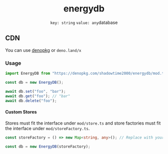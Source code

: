 <h1 align="center">energydb</h1>
<p  align="center"><code>key: string</code> <code>value: any</code>database</p>

## CDN
You can use [denopkg](https://denopkg.com/shadowtime2000/energydb) or `deno.land/x`

### Usage
```typescript
import EnergyDB from "https://denopkg.com/shadowtime2000/energydb/mod.ts";

const db = new EnergyDB();

await db.set("foo", "bar");
await db.get("foo"); // "bar"
await db.delete("foo");
```

#### Custom Stores
Stores must fit the interface under `mod/store.ts` and store factories must fit the interface under `mod/storeFactory.ts`.
```typescript
const storeFactory = () => new Map<string, any>(); // Replace with your own store

const db = new EnergyDB(storeFactory);
```